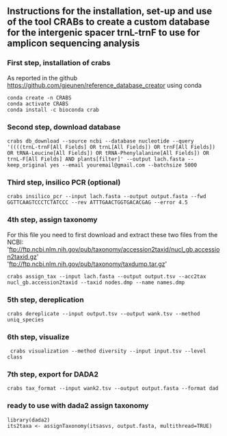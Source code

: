 ## Instructions for the installation, set-up and use of the tool CRABs to create a custom database for the intergenic spacer trnL-trnF to use for amplicon sequencing analysis

### First step, installation of crabs
As reported in the github https://github.com/gjeunen/reference_database_creator using conda

```
conda create -n CRABS
conda activate CRABS
conda install -c bioconda crab
```
### Second step, download database

```
crabs db_download --source ncbi --database nucleotide --query '((((trnL-trnF[All Fields] OR trnL[All Fields]) OR trnF[All Fields]) OR tRNA-Leucine[All Fields]) OR tRNA-Phenylalanine[All Fields]) OR trnL-F[All Fields] AND plants[filter]' --output lach.fasta --keep_original yes --email youremail@gmail.com --batchsize 5000
```

### Third step, insilico PCR (optional)
```
crabs insilico_pcr --input lach.fasta --output output.fasta --fwd GGTTCAAGTCCCTCTATCCC --rev ATTTGAACTGGTGACACGAG --error 4.5
```

### 4th step, assign taxonomy
For this file you need to first download and extract these two files from the NCBI: <br />
'ftp://ftp.ncbi.nlm.nih.gov/pub/taxonomy/accession2taxid/nucl_gb.accession2taxid.gz' <br />
'ftp://ftp.ncbi.nlm.nih.gov/pub/taxonomy/taxdump.tar.gz'

```
crabs assign_tax --input lach.fasta --output output.tsv --acc2tax nucl_gb.accession2taxid --taxid nodes.dmp --name names.dmp
```
### 5th step, dereplication

```
crabs dereplicate --input output.tsv --output wank.tsv --method uniq_species                                            
```

### 6th step, visualize

```
 crabs visualization --method diversity --input input.tsv --level class
``` 

### 7th step, export for  DADA2

```
crabs tax_format --input wank2.tsv --output output.fasta --format dad                                               
```

### ready to use with dada2 assign taxonomy

```
library(dada2)
its2taxa <- assignTaxonomy(itsasvs, output.fasta, multithread=TRUE)
```
